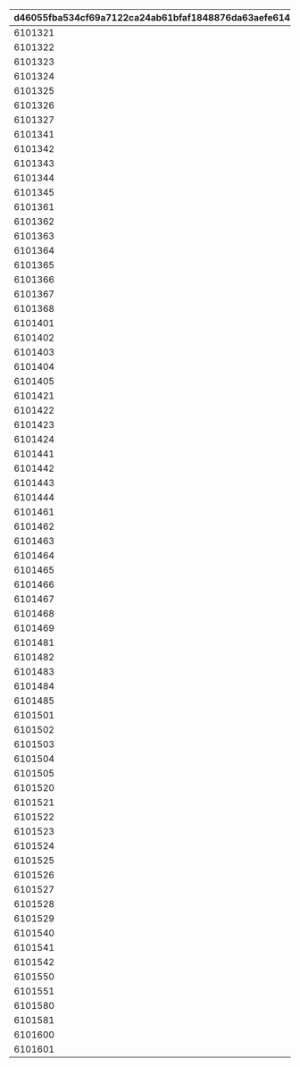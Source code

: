 |d46055fba534cf69a7122ca24ab61bfaf1848876da63aefe614351cbecc49de9|b9fc30f91ceb37552e39c8892bf736da5fb4521b94d6482a6aa824e1d3888051|7ca9f73a33b350aa990ab53ce8a0b788c5461f84bee2df86177df60278a00c52|
| --- | --- | --- |
|6101321|1|61013201|
|6101322|2|61013201|
|6101323|3|61013201|
|6101324|4|61013201|
|6101325|5|61013201|
|6101326|6|61013201|
|6101327|7|61013201|
|6101341|8|61013401|
|6101342|9|61013401|
|6101343|10|61013401|
|6101344|11|61013401|
|6101345|12|61013401|
|6101361|13|61013601|
|6101362|14|61013601|
|6101363|15|61013601|
|6101364|16|61013601|
|6101365|17|61013601|
|6101366|18|61013601|
|6101367|19|61013601|
|6101368|20|61013601|
|6101401|21|61014001|
|6101402|22|61014001|
|6101403|23|61014001|
|6101404|24|61014001|
|6101405|25|61014001|
|6101421|26|61014201|
|6101422|27|61014201|
|6101423|28|61014201|
|6101424|29|61014201|
|6101441|30|61014401|
|6101442|31|61014401|
|6101443|32|61014401|
|6101444|33|61014401|
|6101461|34|61014601|
|6101462|35|61014601|
|6101463|36|61014601|
|6101464|37|61014601|
|6101465|38|61014601|
|6101466|39|61014601|
|6101467|40|61014601|
|6101468|41|61014601|
|6101469|42|61014601|
|6101481|43|61014801|
|6101482|44|61014801|
|6101483|45|61014801|
|6101484|46|61014801|
|6101485|47|61014801|
|6101501|48|61015001|
|6101502|49|61015001|
|6101503|50|61015001|
|6101504|51|61015001|
|6101505|52|61015001|
|6101520|53|61015201|
|6101521|54|61015201|
|6101522|55|61015201|
|6101523|56|61015201|
|6101524|57|61015201|
|6101525|58|61015201|
|6101526|59|61015201|
|6101527|60|61015201|
|6101528|61|61015201|
|6101529|62|61015201|
|6101540|63|61015401|
|6101541|64|61015401|
|6101542|65|61015401|
|6101550|66|61015501|
|6101551|67|61015501|
|6101580|68|61015801|
|6101581|69|61015801|
|6101600|70|61016001|
|6101601|71|61016001|